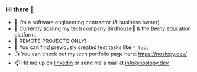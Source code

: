 ### Hi there 👋

- 🦾 I’m a software engineering contractor (& business owner).
- 🌱 Currently scaling my tech company Birdhouse🪿 & the Berny education platform.
- 🎒 REMOTE PROJECTS ONLY!
- 🧪 You can find previously created test tasks like ```*_test```
- 📺 You can check out my tech portfolio page here: https://noslopy.dev/
- 📫 Hit me up on [linkedin](https://www.linkedin.com/in/noslopy/) or send me a mail at info@noslopy.dev

